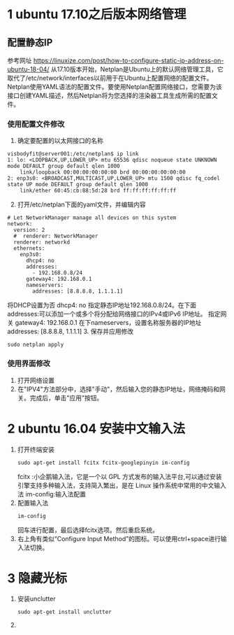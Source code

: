 # 1 ubuntu 17.10之后版本网络管理
## 配置静态IP
参考网址 https://linuxize.com/post/how-to-configure-static-ip-address-on-ubuntu-18-04/
从17.10版本开始，Netplan是Ubuntu上的默认网络管理工具，它取代了/etc/network/interfaces以前用于在Ubuntu上配置网络的配置文件。
Netplan使用YAML语法的配置文件。要使用Netplan配置网络接口，您需要为该接口创建YAML描述，然后Netplan将为您选择的渲染器工具生成所需的配置文件。
### 使用配置文件修改
1. 确定要配置的以太网接口的名称
```
visbodyfit@server001:/etc/netplan$ ip link
1: lo: <LOOPBACK,UP,LOWER_UP> mtu 65536 qdisc noqueue state UNKNOWN mode DEFAULT group default qlen 1000
    link/loopback 00:00:00:00:00:00 brd 00:00:00:00:00:00
2: enp3s0: <BROADCAST,MULTICAST,UP,LOWER_UP> mtu 1500 qdisc fq_codel state UP mode DEFAULT group default qlen 1000
    link/ether 60:45:cb:88:5d:28 brd ff:ff:ff:ff:ff:ff
```
2. 打开/etc/netplan下面的yaml文件，并编辑内容
```
# Let NetworkManager manage all devices on this system
network:
  version: 2
  #  renderer: NetworkManager
  renderer: networkd
  ethernets:
    enp3s0:
      dhcp4: no
      addresses:
        - 192.168.0.8/24
      gateway4: 192.168.0.1
      nameservers:
        addresses: [8.8.8.8, 1.1.1.1]
```
将DHCP设置为否 dhcp4: no
指定静态IP地址192.168.0.8/24。在下面addresses:可以添加一个或多个将分配给网络接口的IPv4或IPv6 IP地址。
指定网关 gateway4: 192.168.0.1
在下nameservers，设置名称服务器的IP地址addresses: [8.8.8.8, 1.1.1.1]
3. 保存并应用修改
```
sudo netplan apply
```
### 使用界面修改
1. 打开网络设置
2. 在"IPV4"方法部分中，选择"手动"，然后输入您的静态IP地址，网络掩码和网关。完成后，单击"应用"按钮。

# 2 ubuntu 16.04 安装中文输入法
1. 打开终端安装
	```
	sudo apt-get install fcitx fcitx-googlepinyin im-config
	```
	fcitx :小企鹅输入法，它是一个以 GPL 方式发布的输入法平台,可以通过安装引擎支持多种输入法，支持简入繁出，是在 Linux 操作系统中常用的中文输入法
	im-config:输入法配置
2. 配置输入法
	```
	im-config
	```
	回车进行配置，最后选择fcitx选项。然后重启系统。
3. 右上角有类似“Configure Input Method”的图标。可以使用ctrl+space进行输入法切换。

# 3 隐藏光标
1. 安装unclutter
	```
	sudo apt-get install unclutter
	```
2. 
	
<!--stackedit_data:
eyJoaXN0b3J5IjpbLTQ0MjYzMDE4LC0xNzQ1NzU2OTk4XX0=
-->
